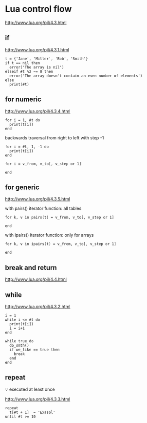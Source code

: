 # Lua control flow
http://www.lua.org/pil/4.3.html


## if
http://www.lua.org/pil/4.3.1.html

    t = {'Jane', 'Miller', 'Bob', 'Smith'}
    if t == nil then
      error('The array is nil')
    elseif #t %2 ~= 0 then
      error('The array doesn't contain an even number of elements')
    else
      print(#t)


## for numeric
http://www.lua.org/pil/4.3.4.html

    for i = 1, #t do
      print(t[i])
    end

backwards traversal from right to left with step -1

    for i = #t, 1, -1 do 
      print(t[i])
    end

    for i = v_from, v_to[, v_step or 1]

    end


## for generic
http://www.lua.org/pil/4.3.5.html

with pairs() iterator function: all tables

    for k, v in pairs(t) = v_from, v_to[, v_step or 1]
    
    end

with ipairs() iterator function: only for arrays

    for k, v in ipairs(t) = v_from, v_to[, v_step or 1]
    
    end



## break and return
http://www.lua.org/pil/4.4.html

## while
http://www.lua.org/pil/4.3.2.html

    i = 1
    while i <= #t do
      print(t[i])
      i = i+1
    end

    while true do
      do_smth()
      if we_like == true then
        break
      end
    end


## repeat
:bulb:	executed at least once

http://www.lua.org/pil/4.3.3.html

    repeat
      t[#t + 1]  = 'Exasol'
    until #t >= 10

